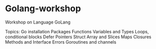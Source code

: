 # Golang-workshop
Workshop on Language GoLang



Topics:
Go installation
Packages
Functions
Variables and Types
Loops, conditional blocks
Defer
Pointers
Struct
Array and Slices
Maps
Closures
Methods and Interface
Errors
Goroutines and channels
